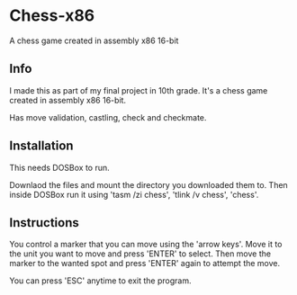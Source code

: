 # Chess-x86
A chess game created in assembly x86 16-bit

## Info
I made this as part of my final project in 10th grade.
It's a chess game created in assembly x86 16-bit.

Has move validation, castling, check and checkmate.

## Installation
This needs DOSBox to run.

Downlaod the files and mount the directory you downloaded them to.
Then inside DOSBox run it using 'tasm /zi chess', 'tlink /v chess', 'chess'.

## Instructions
You control a marker that you can move using the 'arrow keys'.
Move it to the unit you want to move and press 'ENTER' to select.
Then move the marker to the wanted spot and press 'ENTER' again to attempt the move.

You can press 'ESC' anytime to exit the program.

